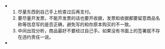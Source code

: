 - 1. 尽量东西到自己手上检查过后再支付。
  2. 要尽量开发票，不能开发票的话也要开收据，发票和收据都要留意商品名称等信息写的是否正确，避免写的和你原本购买的不一致。
  3. 中间出现分析，商品最好不要经过自己手。如果没有书面上的签署就不存在违约责任一说。
-